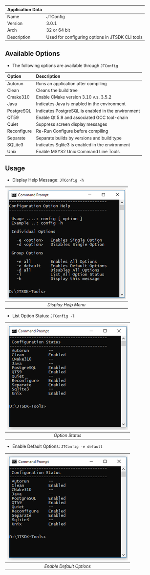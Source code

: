 | Application Data ||
| ---| --- |
| Name        | JTConfig |
| Version     | 3.0.1 |
| Arch        | 32 or 64 bit |
| Description | Used for configuring options in JTSDK CLI tools |


## Available Options

- The following options are available through `JTConfig`

| Option | Description
| :--- | :--- |
| Autorun | Runs an application after compiling
| Clean | Cleans the build tree
| Cmake310 | Enable CMake version 3.10 v.s. 3.5.2
| Java | Indicates Java is enabled in the environment
| PostgreSQL | Indicates PostgreSQL is enabled in the environment
| QT59 | Enable Qt 5.9 and associated GCC tool-chain
| Quiet | Suppress screen display messages
| Reconfigure | Re-Run Configure before compiling
| Separate | Separate builds by versions and build type
| SQLite3 | Indicates Sqlite3 is enabled in the environment
| Unix | Enable MSYS2 Unix Command Line Tools

## Usage

- Display Help Message: `JTConfig -h`

| ![Option Help Menu](images/JTConfig/options.1.PNG?raw=true) |
|:--:|
| *Display Help Menu* |

- List Option Status: `JTConfig -l`

| ![Option Status](images/JTConfig/options.2.PNG?raw=true) |
|:--:|
| *Option Status* |

- Enable Default Options: `JTConfig -e default`

| ![Set Default Options](images/JTConfig/options.2.PNG?raw=true) |
|:--:|
| *Enable Default Options* |
